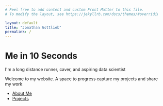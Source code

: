 ```yaml
---
# Feel free to add content and custom Front Matter to this file.
# To modify the layout, see https://jekyllrb.com/docs/themes/#overriding-theme-defaults

layout: default
title: "Jonathan Gottlieb"
permalink: /
---
```


# Me in 10 Seconds
I'm a long distance runner, caver, and aspiring data scientist 


Welcome to my website. A space to progress capture my projects and share my work

- [About Me](/about/)
- [Projects](/projects/)
